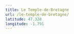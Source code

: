 ```yaml
---
title: Le Temple-de-Bretagne
url: /le-temple-de-bretagne/
latitude: 47.328
longitude: -1.791
---
```

